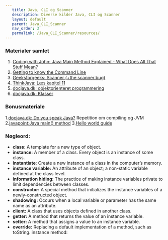```yaml
---
   title: Java, CLI og Scanner
   description: Diverse kilder Java, CLI og Scanner
   layout: default
   parent: Java_CLI_Scanner
   nav_order: 3
   permalink: /Java_CLI_Scanner/resources/
---
```


### Materialer samlet
1. [Coding with John: Java Main Method Explained - What Does All That Stuff Mean? ](https://youtube.com/watch?t=1&v=P-_Nzi_mCRo?si=4awCCOTDh_U2eCh0)
2. [Getting to know the Command Line](https://www.davidbaumgold.com/tutorials/command-line/)
3. [Geeksforgeeks: Scanner (+the scanner bug)](https://www.geeksforgeeks.org/scanner-class-in-java/)
4. [ThinkJava: Læs kapitel 11](https://greenteapress.com/thinkjava6/thinkjava.pdf)
6. [docjava.dk: objektorienteret programmering](http://www.docjava.dk/objektorienteret_programmering/oop.htm)
7. [docjava.dk: Klasser](http://www.docjava.dk/objektorienteret_programmering/klasser/klasser.htm)

### Bonusmateriale 
1.[docjava.dk: Do you speak Java?](http://www.docjava.dk/grundlaeggende_programmering/programmeringssprog/programmeringssprog.htm) Repetition om compiling og JVM
2.[javapoint:Java main() method](https://www.javatpoint.com/java-main-method)
3.[Hello world guide](https://efif.sharepoint.com/:b:/r/sites/cph/Lyngby/Shared%20Documents/4.%20Indhold%20%26%20Niveau/DAT/1.sem%20for%C3%A5r%202025/studerende/helloworldCLi.pdf?csf=1&web=1&e=p5ZRA3)

### Nøgleord:
- **class:** A template for a new type of object.
- **instance:** A member of a class. Every object is an instance of some class.
- **instantiate**: Create a new instance of a class in the computer’s memory.
- **instance variable:** An attribute of an object; a non-static variable defined at the class level.
- **information hiding:** The practice of making instance variables private to limit dependencies between classes.
- **constructor:** A special method that initializes the instance variables of a newly-constructed object.
- **shadowing:** Occurs when a local variable or parameter has the same name as an attribute.
- **client:** A class that uses objects defined in another class.
- **getter:** A method that returns the value of an instance variable.
- **setter:** A method that assigns a value to an instance variable.
- **override:** Replacing a default implementation of a method, such as toString. instance method:
